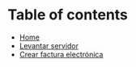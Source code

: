 # Table of contents

* [Home](README.md)
* [Levantar servidor](docs/LEVANTAR_SERVIDOR.md)
* [Crear factura electrónica](docs/CREAR_FACTURA.md)

